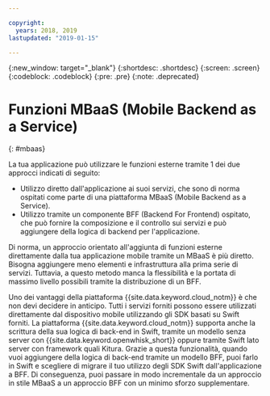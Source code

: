 ```yaml
---

copyright:
  years: 2018, 2019
lastupdated: "2019-01-15"

---
```


{:new_window: target="_blank"}
{:shortdesc: .shortdesc}
{:screen: .screen}
{:codeblock: .codeblock}
{:pre: .pre}
{:note: .deprecated}

# Funzioni MBaaS (Mobile Backend as a Service)
{: #mbaas}

La tua applicazione può utilizzare le funzioni esterne tramite 1 dei due approcci indicati di seguito:
* Utilizzo diretto dall'applicazione ai suoi servizi, che sono di norma ospitati come parte di una piattaforma MBaaS (Mobile Backend as a Service).
* Utilizzo tramite un componente BFF (Backend For Frontend) ospitato, che può fornire la composizione e il controllo sui servizi e può aggiungere della logica di backend per l'applicazione.

Di norma, un approccio orientato all'aggiunta di funzioni esterne direttamente dalla tua applicazione mobile tramite un MBaaS è più diretto. Bisogna aggiungere meno elementi e infrastruttura alla prima serie di servizi. Tuttavia, a questo metodo manca la flessibilità e la portata di massimo livello possibili tramite la distribuzione di un BFF.

Uno dei vantaggi della piattaforma {{site.data.keyword.cloud_notm}} è che non devi decidere in anticipo. Tutti i servizi forniti possono essere utilizzati direttamente dal dispositivo mobile utilizzando gli SDK basati su Swift forniti. La piattaforma {{site.data.keyword.cloud_notm}} supporta anche la scrittura della sua logica di back-end in Swift, tramite un modello senza server con {{site.data.keyword.openwhisk_short}} oppure tramite Swift lato server con framework quali Kitura. Grazie a questa funzionalità, quando vuoi aggiungere della logica di back-end tramite un modello BFF, puoi farlo in Swift e scegliere di migrare il tuo utilizzo degli SDK Swift dall'applicazione a BFF. Di conseguenza, puoi passare in modo incrementale da un approccio in stile MBaaS a un approccio BFF con un minimo sforzo supplementare.
